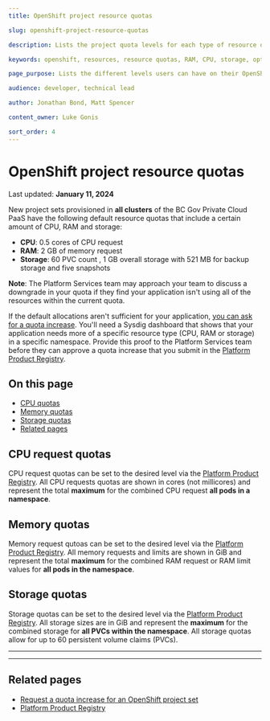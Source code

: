 ```yaml
---
title: OpenShift project resource quotas

slug: openshift-project-resource-quotas

description: Lists the project quota levels for each type of resource on an OpenShift project set.

keywords: openshift, resources, resource quotas, RAM, CPU, storage, optimization, claims, project, quota

page_purpose: Lists the different levels users can have on their OpenShift project sets. The different resources available are CPU, memory, and storage.

audience: developer, technical lead

author: Jonathan Bond, Matt Spencer

content_owner: Luke Gonis

sort_order: 4
---
```

# OpenShift project resource quotas
Last updated: **January 11, 2024**

New project sets provisioned in **all clusters** of the BC Gov Private Cloud PaaS have the following default resource quotas that include a certain amount of CPU, RAM and storage:
<!--  Need clarification on the defaults here, is this still accurate? -->
- **CPU**: 0.5 cores of CPU request 
- **RAM**: 2 GB of memory request
- **Storage**: 60 PVC count , 1 GB overall storage with 521 MB for backup storage and five snapshots

**Note**: The Platform Services team may approach your team to discuss a downgrade in your quota if they find your application isn't using all of the resources within the current quota.

If the default allocations aren't sufficient for your application, [you can ask for a quota increase](../automation-and-resiliency/request-quota-adjustment-for-openshift-project-set/). You'll need a Sysdig dashboard that shows that your application needs more of a specific resource type (CPU, RAM or storage) in a specific namespace. Provide this proof to the Platform Services team before they can approve a quota increase that you submit in the [Platform Product Registry](https://registry.developer.gov.bc.ca/login).

## On this page
- [CPU quotas](#cpu-quotas)
- [Memory quotas](#memory-quotas)
- [Storage quotas](#storage-quotas)
- [Related pages](#related-pages)

## CPU request quotas

CPU request quotas can be set to the desired level via the [Platform Product Registry](https://registry.developer.gov.bc.ca/login).  All CPU requests quotas are shown in cores (not millicores) and represent the total **maximum** for the combined CPU request **all pods in a namespace**.

## Memory quotas

Memory request qutoas can be set to the desired level via the [Platform Product Registry](https://registry.developer.gov.bc.ca/login). All memory requests and limits are shown in GiB and represent the total **maximum** for the combined RAM request or RAM limit values for **all pods in the namespace**.

## Storage quotas
Storage quotas can be set to the desired level via the [Platform Product Registry](https://registry.developer.gov.bc.ca/login). All storage sizes are in GiB and represent the **maximum** for the combined storage for **all PVCs within the namespace**. All storage quotas allow for up to 60 persistent volume claims (PVCs).

---
---

## Related pages
* [Request a quota increase for an OpenShift project set](../automation-and-resiliency/request-quota-increase-for-openshift-project-set.md)
* [Platform Product Registry](https://registry.developer.gov.bc.ca/)


